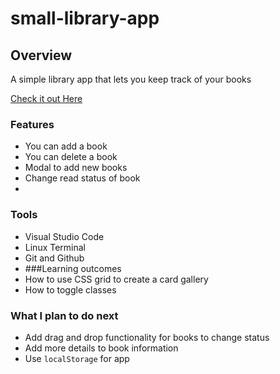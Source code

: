 # small-library-app
## Overview
A simple library app that lets you keep track of your books

[Check it out Here](https://ernesttan.com/small-library-app/)
### Features
- You can add a book
- You can delete a book
- Modal to add new books
- Change read status of book
- 
### Tools
- Visual Studio Code
- Linux Terminal
- Git and Github
- ###Learning outcomes
- How to use CSS grid to create a card gallery
- How to toggle classes

### What I plan to do next
- Add drag and drop functionality for books to change status
- Add more details to book information
- Use ```localStorage``` for app
